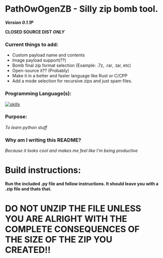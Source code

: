 # PathOwOgenZB - Silly zip bomb tool.
***Version 0.1.1P***

**CLOSED SOURCE DIST *ONLY***

### Current things to add:

* Custom payload name and contents
* Image payload support(??)
* Bomb final zip format selection (Example: .7z, .rar, .tar, etc)
* Open-source it?? (Probably)
* Make it in a better and faster language like Rust or C/CPP
* Add a mode selection for recursive zips and just spam files.

### Programming Language(s):

[![skills](https://skillicons.dev/icons?i=python)](https://skillicons.dev)
### Purpose: 

*To learn python stuff*

### Why am I writing this README?

*Because it looks cool and makes me feel like I'm being productive*

# Build instructions:

**Run the included .py file and follow instructions. It should leave you with a <insert name you gave>.zip file and thats that.**

# DO NOT UNZIP THE FILE UNLESS YOU ARE ALRIGHT WITH THE COMPLETE CONSEQUENCES OF THE SIZE OF THE ZIP YOU CREATED!!


